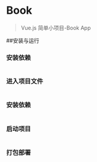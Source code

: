 # Book

> Vue.js 简单小项目-Book App

##安装与运行
### 安装依赖
``` git clone https://github.com/huaml/vue.git
```
### 进入项目文件
``` cd vue
```
### 安装依赖
``` npm install
```
### 启动项目
``` npm run dev
```
### 打包部署
``` npm run build
```
